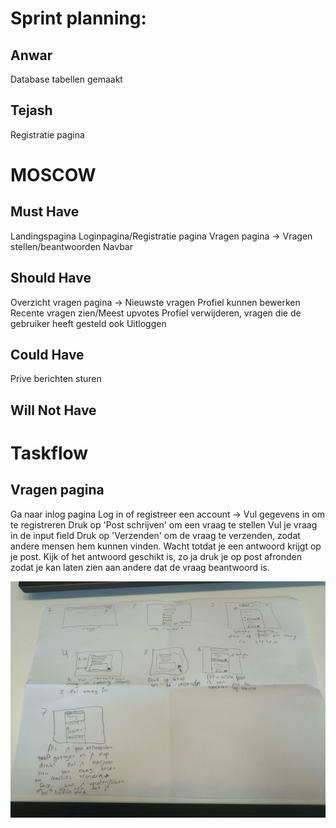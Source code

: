 # Sprint planning:

## Anwar
Database tabellen gemaakt
## Tejash
Registratie pagina

# MOSCOW

## Must Have
Landingspagina
Loginpagina/Registratie pagina
Vragen pagina -> Vragen stellen/beantwoorden
Navbar
## Should Have
Overzicht vragen pagina -> Nieuwste vragen
Profiel kunnen bewerken
Recente vragen zien/Meest upvotes
Profiel verwijderen, vragen die de gebruiker heeft gesteld ook
Uitloggen
## Could Have
Prive berichten sturen
## Will Not Have


# Taskflow 
 
## Vragen pagina
Ga naar inlog pagina
Log in of registreer een account -> Vul gegevens in om te registreren
Druk op 'Post schrijven' om een vraag te stellen
Vul je vraag in de input field
Druk op 'Verzenden' om de vraag te verzenden, zodat andere mensen hem kunnen vinden.
Wacht totdat je een antwoord krijgt op je post.
Kijk of het antwoord geschikt is, zo ja druk je op post afronden zodat je kan laten zien aan andere dat de vraag beantwoord is.

![alt text](IMG_0056.jpg "Title")